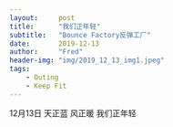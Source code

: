 ```yaml
---
layout:     post
title:      "我们正年轻"
subtitle:   "Bounce Factory反弹工厂"
date:       2019-12-13
author:     "Fred"
header-img: "img/2019_12_13_img1.jpeg"
tags:
    - Outing
    - Keep Fit
---
```



12月13日
天正蓝 风正暖 
我们正年轻

